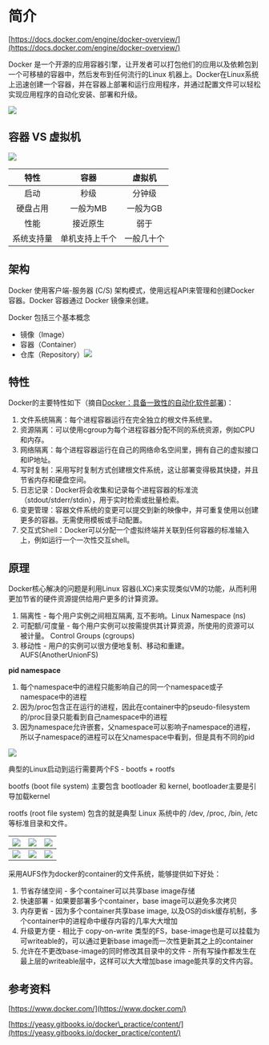 # 简介

[https://docs.docker.com/engine/docker-overview/](https://docs.docker.com/engine/docker-overview/)

Docker 是一个开源的应用容器引擎，让开发者可以打包他们的应用以及依赖包到一个可移植的容器中，然后发布到任何流行的Linux 机器上。Docker在Linux系统上迅速创建一个容器，并在容器上部署和运行应用程序，并通过配置文件可以轻松实现应用程序的自动化安装、部署和升级。

![](https://byml.github.io/docker_info/images/docker.jpg)

## 容器 VS 虚拟机

![](https://byml.github.io/docker_info/images/docker-0.jpg)

| **特性** | **容器** | **虚拟机** |
| :---: | :---: | :---: |
| 启动 | 秒级 | 分钟级 |
| 硬盘占用 | 一般为MB | 一般为GB |
| 性能 | 接近原生 | 弱于 |
| 系统支持量 | 单机支持上千个 | 一般几十个 |

## 架构

Docker 使用客户端-服务器 \(C/S\) 架构模式，使用远程API来管理和创建Docker容器。Docker 容器通过 Docker 镜像来创建。

Docker 包括三个基本概念

* 镜像（Image）
* 容器（Container）
* 仓库（Repository）![](https://byml.github.io/docker_info/images/docker-architecture.svg)

## 特性

Docker的主要特性如下（摘自[Docker：具备一致性的自动化软件部署](http://www.infoq.com/cn/news/2013/04/Docker)\)：

1. 文件系统隔离：每个进程容器运行在完全独立的根文件系统里。
2. 资源隔离：可以使用cgroup为每个进程容器分配不同的系统资源，例如CPU和内存。
3. 网络隔离：每个进程容器运行在自己的网络命名空间里，拥有自己的虚拟接口和IP地址。
4. 写时复制：采用写时复制方式创建根文件系统，这让部署变得极其快捷，并且节省内存和硬盘空间。
5. 日志记录：Docker将会收集和记录每个进程容器的标准流（stdout/stderr/stdin），用于实时检索或批量检索。
6. 变更管理：容器文件系统的变更可以提交到新的映像中，并可重复使用以创建更多的容器。无需使用模板或手动配置。
7. 交互式Shell：Docker可以分配一个虚拟终端并关联到任何容器的标准输入上，例如运行一个一次性交互shell。

## 原理

Docker核心解决的问题是利用Linux 容器\(LXC\)来实现类似VM的功能，从而利用更加节省的硬件资源提供给用户更多的计算资源。

1. 隔离性 - 每个用户实例之间相互隔离, 互不影响。Linux Namespace \(ns\)
2. 可配额/可度量 - 每个用户实例可以按需提供其计算资源，所使用的资源可以被计量。 Control Groups \(cgroups\)
3. 移动性 - 用户的实例可以很方便地复制、移动和重建。AUFS\(AnotherUnionFS\)

**pid namespace**

1. 每个namespace中的进程只能影响自己的同一个namespace或子namespace中的进程
2. 因为/proc包含正在运行的进程，因此在container中的pseudo-filesystem的/proc目录只能看到自己namespace中的进程
3. 因为namespace允许嵌套，父namespace可以影响子namespace的进程，所以子namespace的进程可以在父namespace中看到，但是具有不同的pid

![](https://byml.github.io/docker_info/images/linux-namespace.png)

典型的Linux启动到运行需要两个FS - bootfs + rootfs

bootfs \(boot file system\) 主要包含 bootloader 和 kernel, bootloader主要是引导加载kernel

rootfs \(root file system\) 包含的就是典型 Linux 系统中的 /dev, /proc, /bin, /etc 等标准目录和文件。

| ![](https://byml.github.io/docker_info/images/docker-2.jpg) | ![](https://byml.github.io/docker_info/images/docker-3.jpg) | ![](https://byml.github.io/docker_info/images/docker-5.jpg) |
| :--- | :--- | :--- |
| ![](https://byml.github.io/docker_info/images/docker-6.jpg) | ![](https://byml.github.io/docker_info/images/docker-7.jpg) | ![](https://byml.github.io/docker_info/images/docker-8.jpg) |

采用AUFS作为docker的container的文件系统，能够提供如下好处：

1. 节省存储空间 - 多个container可以共享base image存储
2. 快速部署 - 如果要部署多个container，base image可以避免多次拷贝
3. 内存更省 - 因为多个container共享base image, 以及OS的disk缓存机制，多个container中的进程命中缓存内容的几率大大增加
4. 升级更方便 - 相比于 copy-on-write 类型的FS，base-image也是可以挂载为可writeable的，可以通过更新base image而一次性更新其之上的container
5. 允许在不更改base-image的同时修改其目录中的文件 - 所有写操作都发生在最上层的writeable层中，这样可以大大增加base image能共享的文件内容。

## 参考资料

[https://www.docker.com/](https://www.docker.com/)

[https://yeasy.gitbooks.io/docker\_practice/content/](https://yeasy.gitbooks.io/docker_practice/content/)

